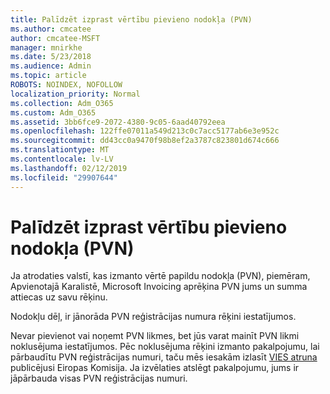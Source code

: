 ```yaml
---
title: Palīdzēt izprast vērtību pievieno nodokļa (PVN)
ms.author: cmcatee
author: cmcatee-MSFT
manager: mnirkhe
ms.date: 5/23/2018
ms.audience: Admin
ms.topic: article
ROBOTS: NOINDEX, NOFOLLOW
localization_priority: Normal
ms.collection: Adm_O365
ms.custom: Adm_O365
ms.assetid: 3bb6fce9-2072-4380-9c05-6aad40792eea
ms.openlocfilehash: 122ffe07011a549d213c0c7acc5177ab6e3e952c
ms.sourcegitcommit: dd43cc0a9470f98b8ef2a3787c823801d674c666
ms.translationtype: MT
ms.contentlocale: lv-LV
ms.lasthandoff: 02/12/2019
ms.locfileid: "29907644"
---
```

# <a name="help-understanding-value-added-tax-vat"></a>Palīdzēt izprast vērtību pievieno nodokļa (PVN)

Ja atrodaties valstī, kas izmanto vērtē papildu nodokļa (PVN), piemēram, Apvienotajā Karalistē, Microsoft Invoicing aprēķina PVN jums un summa attiecas uz savu rēķinu.
  
Nodokļu dēļ, ir jānorāda PVN reģistrācijas numura rēķini iestatījumos.
  
Nevar pievienot vai noņemt PVN likmes, bet jūs varat mainīt PVN likmi noklusējuma iestatījumos. Pēc noklusējuma rēķini izmanto pakalpojumu, lai pārbaudītu PVN reģistrācijas numuri, taču mēs iesakām izlasīt [VIES atruna](https://go.microsoft.com/fwlink/?LinkID=841741) publicējusi Eiropas Komisija. Ja izvēlaties atslēgt pakalpojumu, jums ir jāpārbauda visas PVN reģistrācijas numuri. 
  

